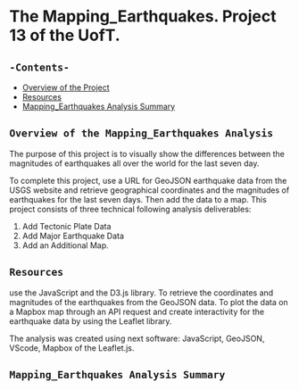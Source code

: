 # The Mapping_Earthquakes. Project 13 of the UofT.
## `-Contents-`	
	
- [Overview of the Project](#overview-of-the-Mapping_Earthquakes-Analysis)
- [Resources](#resources)	
- [Mapping_Earthquakes Analysis Summary](#Mapping_Earthquakes-Analysis-Summary)	
## `Overview of the Mapping_Earthquakes Analysis`	
	
The purpose of this project is to visually show the differences between the magnitudes of earthquakes all over the world for the last seven day. 

To complete this project, use a URL for GeoJSON earthquake data from the USGS website and retrieve geographical coordinates and the magnitudes of earthquakes for the last seven days. Then add the data to a map.
This project consists of three technical following analysis deliverables:
  1. Add Tectonic Plate Data
  2. Add Major Earthquake Data
  3. Add an Additional Map.
## `Resources`	

use the JavaScript and the D3.js library. To retrieve the coordinates and magnitudes of the earthquakes from the GeoJSON data. To plot the data on a Mapbox map through an API request and create interactivity for the earthquake data by using the Leaflet library.

The analysis was created using next software: JavaScript, GeoJSON, VScode, Mapbox of the Leaflet.js.
## `Mapping_Earthquakes Analysis Summary`	
